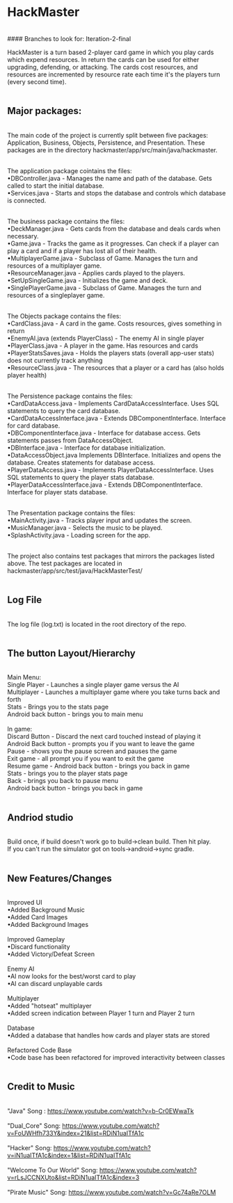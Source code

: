 # HackMaster
<br />
#### Branches to look for: Iteration-2-final

HackMaster is a turn based 2-player card game in which you play cards which expend resources. In return the cards can be used for either upgrading, defending, or attacking. The cards cost resources, and resources are incremented by resource rate each time it's the players turn (every second time). <br /><br />

## Major packages:
<br />
The main code of the project is currently split between five packages: Application, Business, Objects, Persistence, and Presentation. These  packages are in the directory hackmaster/app/src/main/java/hackmaster. <br /> <br /> 

The application package cointains the files: <br /> 
•DBController.java - Manages the name and path of the database. Gets called to start the initial database.<br /> 
•Services.java - Starts and stops the database and controls which database is connected.<br /> <br />

The business package contains the files: <br />
•DeckManager.java - Gets cards from the database and deals cards when necessary.<br />
•Game.java - Tracks the game as it progresses. Can check if a player can play a card and if a player has lost all of their
health.<br />
•MultiplayerGame.java - Subclass of Game. Manages the turn and resources of a multiplayer game.<br />
•ResourceManager.java - Applies cards played to the players.<br />
•SetUpSingleGame.java - Initializes the game and deck.<br />
•SinglePlayerGame.java - Subclass of Game. Manages the turn and resources of a singleplayer game.<br /><br />

The Objects package contains the files: <br /> 
•CardClass.java - A card in the game. Costs resources, gives something in return<br /> 
•EnemyAI.java (extends PlayerClass) - The enemy AI in single player<br /> 
•PlayerClass.java - A player in the game. Has resources and cards<br /> 
•PlayerStatsSaves.java - Holds the players stats (overall app-user stats) does not currently track anything<br /> 
•ResourceClass.java - The resources that a player or a card has (also holds player health)<br /> <br /> 

The Persistence package contains the files:<br /> 
•CardDataAccess.java - Implements CardDataAccessInterface. Uses SQL statements to query the card database.<br /> 
•CardDataAccessInterface.java - Extends DBComponentInterface. Interface for card database.<br /> 
•DBComponentInterface.java - Interface for database access. Gets statements passes from DataAccessObject.<br /> 
•DBInterface.java - Interface for database initialization.<br /> 
•DataAccessObject.java Implements DBInterface. Initializes and opens the database. Creates statements for database 
access.<br /> 
•PlayerDataAccess.java - Implements PlayerDataAccessInterface. Uses SQL statements to query the player stats database.<br /> 
•PlayerDataAccessInterface.java - Extends DBComponentInterface. Interface for player stats database.<br /><br /> 

The Presentation package contains the files:<br /> 
•MainActivity.java - Tracks player input and updates the screen.<br />
•MusicManager.java - Selects the music to be played.<br />
•SplashActivity.java - Loading screen for the app.<br /> <br />
   
The project also contains test packages that mirrors the packages listed above. The test packages are located in hackmaster/app/src/test/java/HackMasterTest/ <br /> <br />

## Log File
 <br />
The log file (log.txt) is located in the root directory of the repo. <br /> <br />
  
## The button Layout/Hierarchy
 <br />
Main Menu: <br />
Single Player - Launches a single player game versus the AI<br />
Multiplayer - Launches a multiplayer game where you take turns back and forth<br />
Stats - Brings you to the stats page<br />
  Android back button - brings you to main menu<br /><br />
In game: <br />
  Discard Button - Discard the next card touched instead of playing it<br />
  Android Back button - prompts you if you want to leave the game<br />
  Pause - shows you the pause screen and pauses the game<br />
    Exit game - all prompt you if you want to exit the game<br />
    Resume game - Android back button - brings you back in game<br />
    Stats - brings you to the player stats page<br />
      Back - brings you back to pause menu<br />
      Android back button - brings you back in game<br /><br />


## Andriod studio 
 <br />
Build once, if build doesn't work go to build->clean build. Then hit play.<br /> 
If you can't run the simulator got on tools->android->sync gradle.<br /><br />

## New Features/Changes
 <br />
 Improved UI<br />
    •Added Background Music<br />
    •Added Card Images<br />
    •Added Background Images<br /><br />
 Improved Gameplay<br />
    •Discard functionality<br />
    •Added Victory/Defeat Screen<br /><br />
 Enemy AI<br />
    •AI now looks for the best/worst card to play<br />
    •AI can discard unplayable cards<br /><br />
 Multiplayer<br />
    •Added "hotseat" multiplayer<br />
    •Added screen indication between Player 1 turn and Player 2 turn<br /><br />
 Database<br />
    •Added a database that handles how cards and player stats are stored<br /><br />
 Refactored Code Base<br />
    •Code base has been refactored for improved interactivity between classes<br /><br />
    
## Credit to Music
<br />"Java" Song : https://www.youtube.com/watch?v=b-Cr0EWwaTk<br /> 
<br />"Dual_Core" Song: https://www.youtube.com/watch?v=FoUWHfh733Y&index=21&list=RDiN1uaITfA1c <br /> 
<br />"Hacker" Song: https://www.youtube.com/watch?v=iN1uaITfA1c&index=1&list=RDiN1uaITfA1c<br /> 
<br />"Welcome To Our World" Song: https://www.youtube.com/watch?v=rLsJCCNXUto&list=RDiN1uaITfA1c&index=3<br /> 
<br />"Pirate Music" Song: https://www.youtube.com/watch?v=Gc74aRe7OLM <br />
